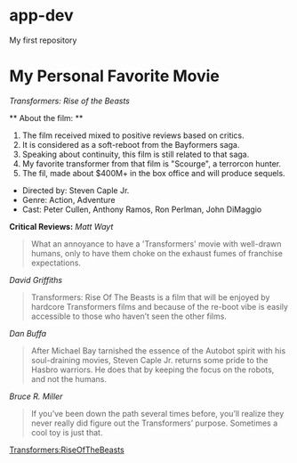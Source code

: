 # app-dev
My first repository

# My Personal Favorite Movie
*Transformers: Rise of the Beasts*

** About the film: **
1. The film received mixed to positive reviews based on critics.
2. It is considered as a soft-reboot from the Bayformers saga.
3. Speaking about continuity, this film is still related to that saga.
4. My favorite transformer from that film is "Scourge", a terrorcon hunter.
5. The fil, made about $400M+ in the box office and will produce sequels.

- Directed by: Steven Caple Jr.
- Genre: Action, Adventure
- Cast: Peter Cullen, Anthony Ramos, Ron Perlman, John DiMaggio

**Critical Reviews:**
*Matt Wayt*
> What an annoyance to have a 'Transformers' movie with well-drawn humans, only to have them choke on the exhaust fumes of franchise expectations.

*David Griffiths*
> Transformers: Rise Of The Beasts is a film that will be enjoyed by hardcore Transformers films and because of the re-boot vibe is easily accessible to those who haven’t seen the other films.

*Dan Buffa*
> After Michael Bay tarnished the essence of the Autobot spirit with his soul-draining movies, Steven Caple Jr. returns some pride to the Hasbro warriors. He does that by keeping the focus on the robots, and not the humans.

*Bruce R. Miller*
> If you’ve been down the path several times before, you’ll realize they never really did figure out the Transformers’ purpose. Sometimes a cool toy is just that.

[Transformers:RiseOfTheBeasts](https://www.rottentomatoes.com/m/transformers_rise_of_the_beasts)
